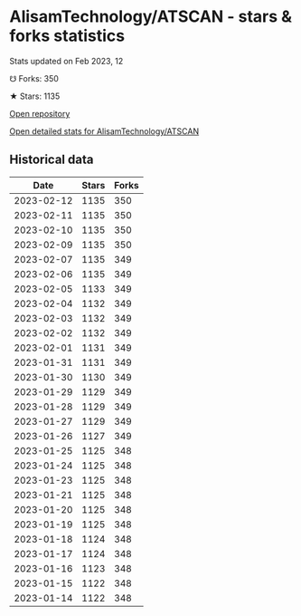 # AlisamTechnology/ATSCAN - stars & forks statistics

Stats updated on Feb 2023, 12

☋ Forks: 350

★ Stars: 1135

[Open repository](https://github.com/AlisamTechnology/ATSCAN)

[Open detailed stats for AlisamTechnology/ATSCAN](https://reviewgithub.com/rep/AlisamTechnology/ATSCAN)

## Historical data
| Date | Stars | Forks |
|------|-------|-------|
| 2023-02-12 | 1135 | 350 | 
| 2023-02-11 | 1135 | 350 | 
| 2023-02-10 | 1135 | 350 | 
| 2023-02-09 | 1135 | 350 | 
| 2023-02-07 | 1135 | 349 | 
| 2023-02-06 | 1135 | 349 | 
| 2023-02-05 | 1133 | 349 | 
| 2023-02-04 | 1132 | 349 | 
| 2023-02-03 | 1132 | 349 | 
| 2023-02-02 | 1132 | 349 | 
| 2023-02-01 | 1131 | 349 | 
| 2023-01-31 | 1131 | 349 | 
| 2023-01-30 | 1130 | 349 | 
| 2023-01-29 | 1129 | 349 | 
| 2023-01-28 | 1129 | 349 | 
| 2023-01-27 | 1129 | 349 | 
| 2023-01-26 | 1127 | 349 | 
| 2023-01-25 | 1125 | 348 | 
| 2023-01-24 | 1125 | 348 | 
| 2023-01-23 | 1125 | 348 | 
| 2023-01-21 | 1125 | 348 | 
| 2023-01-20 | 1125 | 348 | 
| 2023-01-19 | 1125 | 348 | 
| 2023-01-18 | 1124 | 348 | 
| 2023-01-17 | 1124 | 348 | 
| 2023-01-16 | 1123 | 348 | 
| 2023-01-15 | 1122 | 348 | 
| 2023-01-14 | 1122 | 348 | 


